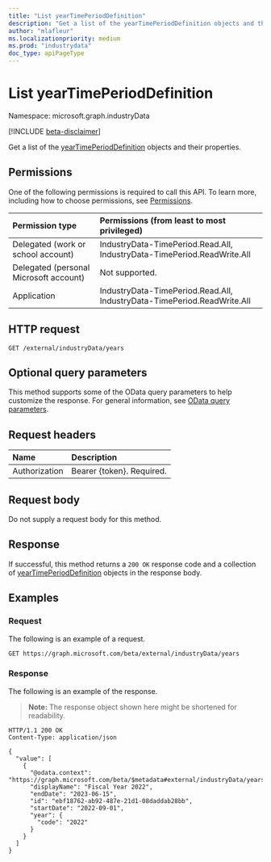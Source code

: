 ```yaml
---
title: "List yearTimePeriodDefinition"
description: "Get a list of the yearTimePeriodDefinition objects and their properties."
author: "mlafleur"
ms.localizationpriority: medium
ms.prod: "industrydata"
doc_type: apiPageType
---
```


# List yearTimePeriodDefinition

Namespace: microsoft.graph.industryData

[!INCLUDE [beta-disclaimer](../../includes/beta-disclaimer.md)]

Get a list of the [yearTimePeriodDefinition](../resources/industrydata-yeartimeperioddefinition.md) objects and their properties.

## Permissions

One of the following permissions is required to call this API. To learn more, including how to choose permissions, see [Permissions](/graph/permissions-reference).

| Permission type                        | Permissions (from least to most privileged)                             |
| :------------------------------------- | :---------------------------------------------------------------------- |
| Delegated (work or school account)     | IndustryData-TimePeriod.Read.All, IndustryData-TimePeriod.ReadWrite.All |
| Delegated (personal Microsoft account) | Not supported.                                                          |
| Application                            | IndustryData-TimePeriod.Read.All, IndustryData-TimePeriod.ReadWrite.All |

## HTTP request

<!-- {
  "blockType": "ignored"
}
-->

```http
GET /external/industryData/years
```

## Optional query parameters

This method supports some of the OData query parameters to help customize the response. For general information, see [OData query parameters](/graph/query-parameters).

## Request headers

| Name          | Description               |
| :------------ | :------------------------ |
| Authorization | Bearer {token}. Required. |

## Request body

Do not supply a request body for this method.

## Response

If successful, this method returns a `200 OK` response code and a collection of [yearTimePeriodDefinition](../resources/industrydata-yeartimeperioddefinition.md) objects in the response body.

## Examples

### Request

The following is an example of a request.

<!-- {
  "blockType": "request",
  "name": "list_yearTimePeriodDefinition"
}
-->

```http
GET https://graph.microsoft.com/beta/external/industryData/years
```

### Response

The following is an example of the response.

> **Note:** The response object shown here might be shortened for readability.

<!-- {
  "blockType": "response",
  "truncated": true,
  "@odata.type": "Collection(microsoft.graph.industryData.yearTimePeriodDefinition)"
}
-->

```http
HTTP/1.1 200 OK
Content-Type: application/json

{
  "value": [
    {
      "@odata.context": "https://graph.microsoft.com/beta/$metadata#external/industryData/years/$entity",
      "displayName": "Fiscal Year 2022",
      "endDate": "2023-06-15",
      "id": "ebf18762-ab92-487e-21d1-08daddab28bb",
      "startDate": "2022-09-01",
      "year": {
        "code": "2022"
      }
    }
  ]
}
```
